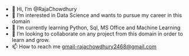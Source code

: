 - 👋 Hi, I’m @RajaChowdhury
- 👀 I’m interested in Data Science and wants to pursue my career in this domain
- 🌱 I’m currently learning Python, Sql, MS Office and Machine Learning 
- 💞️ I’m looking to collaborate on any project from this domain in order to learn and grow.
- 📫 How to reach me gmail-rajachowdhury2468@gmail.com

<!---
RajaChowdhury/RajaChowdhury is a ✨ special ✨ repository because its `README.md` (this file) appears on your GitHub profile.
You can click the Preview link to take a look at your changes.
--->
